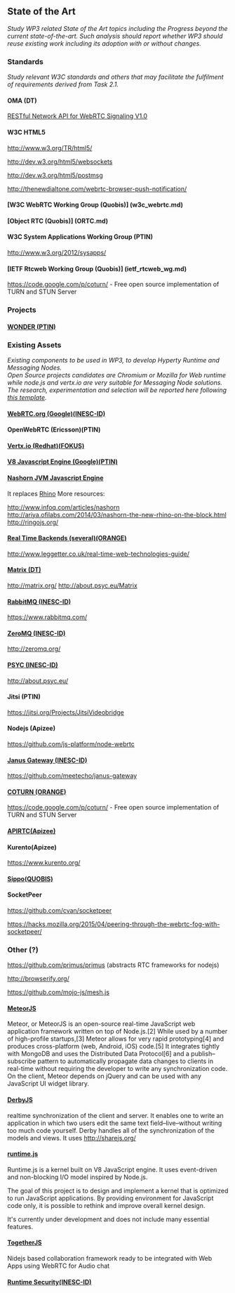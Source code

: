## State of the Art

*Study WP3 related State of the Art topics including the Progress beyond the current state-of-the-art. 
Such analysis should report whether WP3 should reuse existing work including its adoption with or without changes.*

### Standards

*Study relevant W3C standards and others that may facilitate the fulfilment of requirements derived from Task 2.1.*

#### OMA (DT)

[RESTful Network API for WebRTC Signaling V1.0](http://technical.openmobilealliance.org/Technical/technical-information/oma-api-program/oma-api-inventory/api-details?API_ID=141)

#### W3C HTML5

http://www.w3.org/TR/html5/

http://dev.w3.org/html5/websockets

http://dev.w3.org/html5/postmsg

http://thenewdialtone.com/webrtc-browser-push-notification/

#### [W3C WebRTC Working Group (Quobis)] (w3c_webrtc.md)

#### [Object RTC (Quobis)] (ORTC.md)

#### W3C System Applications Working Group (PTIN)

http://www.w3.org/2012/sysapps/

#### [IETF Rtcweb Working Group (Quobis)] (ietf_rtcweb_wg.md)



https://code.google.com/p/coturn/ - Free open source implementation of TURN and STUN Server

### Projects

#### [WONDER (PTIN)](wonder.md)

### Existing Assets

*Existing components to be used in WP3, to develop Hyperty Runtime and Messaging Nodes.  
Open Source projects candidates are Chromium or Mozilla for Web runtime while node.js and vertx.io are very suitable for Messaging Node solutions.
The research, experimentation and selection will be reported here following [this template](template.md).*

#### [WebRTC.org (Google)(INESC-ID)](webrtc-org.md)

#### OpenWebRTC (Ericsson)(PTIN)

#### [Vertx.io (Redhat)(FOKUS)](vertx3.md)

#### [V8 Javascript Engine (Google)(PTIN)](v8-javascript-engine.md)

#### [Nashorn JVM Javascript Engine](http://openjdk.java.net/projects/nashorn/)

It replaces [Rhino](https://github.com/mozilla/rhino)
More resources:

http://www.infoq.com/articles/nashorn
http://ariya.ofilabs.com/2014/03/nashorn-the-new-rhino-on-the-block.html
http://ringojs.org/

#### [Real Time Backends (several)(ORANGE)](realtimebackends.md)

http://www.leggetter.co.uk/real-time-web-technologies-guide/

#### [Matrix (DT)](matrix.md)

http://matrix.org/
http://about.psyc.eu/Matrix

#### [RabbitMQ (INESC-ID)](rabbitmq.md)

https://www.rabbitmq.com/

#### [ZeroMQ (INESC-ID)](zeromq.md)

http://zeromq.org/

#### [PSYC (INESC-ID)](psyc.md)

http://about.psyc.eu/

#### Jitsi (PTIN)

https://jitsi.org/Projects/JitsiVideobridge

#### Nodejs (Apizee)

https://github.com/js-platform/node-webrtc

#### [Janus Gateway (INESC-ID)](janus-gateway.md)

https://github.com/meetecho/janus-gateway

#### [COTURN (ORANGE)](coturn.md)

https://code.google.com/p/coturn/ - Free open source implementation of TURN and STUN Server

#### [APIRTC(Apizee)](SOTA%20of%20ApiRTC.md)

#### Kurento(Apizee)

https://www.kurento.org/

#### [Sippo(QUOBIS)](SOTA%20of%20Sippo%20and%20the%20protocol-on-the-fly%20approach.md)

#### SocketPeer

https://github.com/cvan/socketpeer

https://hacks.mozilla.org/2015/04/peering-through-the-webrtc-fog-with-socketpeer/


### Other (?)

https://github.com/primus/primus (abstracts RTC frameworks for nodejs)
 
http://browserify.org/

https://github.com/mojo-js/mesh.js

#### [MeteorJS](https://www.meteor.com/)

Meteor, or MeteorJS is an open-source real-time JavaScript web application framework written on top of Node.js.[2] While used by a number of high-profile startups,[3] Meteor allows for very rapid prototyping[4] and produces cross-platform (web, Android, iOS) code.[5] It integrates tightly with MongoDB and uses the Distributed Data Protocol[6] and a publish–subscribe pattern to automatically propagate data changes to clients in real-time without requiring the developer to write any synchronization code. On the client, Meteor depends on jQuery and can be used with any JavaScript UI widget library.

#### [DerbyJS](https://www.meteor.com/)

realtime synchronization of the client and server. It enables one to write an application in which two users edit the same text field–live–without writing too much code yourself. Derby handles all of the synchronization of the models and views. It uses http://sharejs.org/

#### [runtime.js](https://github.com/runtimejs/runtime)

Runtime.js is a kernel built on V8 JavaScript engine. It uses event-driven and non-blocking I/O model inspired by Node.js.

The goal of this project is to design and implement a kernel that is optimized to run JavaScript applications. By providing environment for JavaScript code only, it is possible to rethink and improve overall kernel design.

It's currently under development and does not include many essential features.

#### [TogetherJS](https://togetherjs.com/)

Nidejs based collaboration framework ready to be integrated with Web Apps using WebRTC for Audio chat

#### [Runtime Security(INESC-ID)](runtime-security.md)

